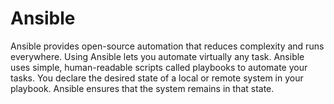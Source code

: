 # Ansible
Ansible provides open-source automation that reduces complexity and runs everywhere. Using Ansible lets you automate virtually any task. 
Ansible uses simple, human-readable scripts called playbooks to automate your tasks. You declare the desired state of a local or remote system in your playbook. Ansible ensures that the system remains in that state.


